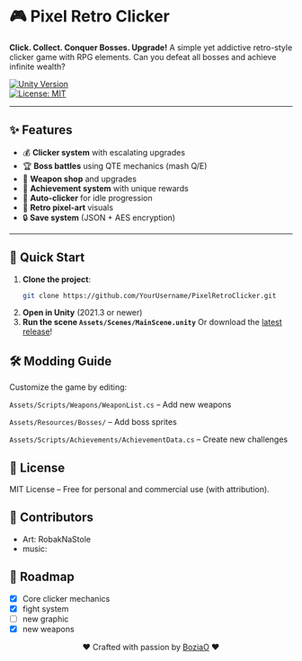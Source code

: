 # 🎮 Pixel Retro Clicker  

**Click. Collect. Conquer Bosses. Upgrade!** A simple yet addictive retro-style clicker game with RPG elements. Can you defeat all bosses and achieve infinite wealth?  

[![Unity Version](https://img.shields.io/badge/Unity-2021.3%2B-blue.svg)](https://unity.com)  
[![License: MIT](https://img.shields.io/badge/License-MIT-green.svg)](https://opensource.org/licenses/MIT)  

---

## ✨ Features  
- 💰 **Clicker system** with escalating upgrades  
- 🏆 **Boss battles** using QTE mechanics (mash Q/E)  
- 🔧 **Weapon shop** and upgrades  
- 🏅 **Achievement system** with unique rewards  
- 🤖 **Auto-clicker** for idle progression  
- 🎨 **Retro pixel-art** visuals  
- 🔒 **Save system** (JSON + AES encryption)  

---

## 🚀 Quick Start  
1. **Clone the project**:  
   ```bash
   git clone https://github.com/YourUsername/PixelRetroClicker.git
   ```
2. **Open in Unity** (2021.3 or newer)
3. **Run the scene ``Assets/Scenes/MainScene.unity``**
   Or download the <a href="">latest release</a>!

## 🛠 Modding Guide
Customize the game by editing:

```Assets/Scripts/Weapons/WeaponList.cs``` – Add new weapons

```Assets/Resources/Bosses/``` – Add boss sprites

```Assets/Scripts/Achievements/AchievementData.cs``` – Create new challenges

## 📜 License
MIT License – Free for personal and commercial use (with attribution).

## 🤝 Contributors  
- Art: RobakNaStole
- music:

## 📌 Roadmap  
- [x] Core clicker mechanics
- [x] fight system
- [ ] new graphic
- [x] new weapons

<p align="center"> ❤️ Crafted with passion by <a href="https://github.com/BoziaO">BoziaO</a> ❤️ </p>

